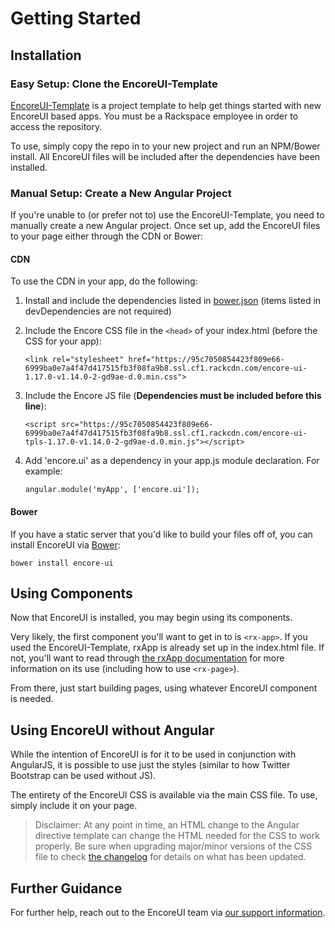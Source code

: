 # Getting Started

## Installation

### Easy Setup: Clone the EncoreUI-Template

[EncoreUI-Template](https://github.com/rackerlabs/encore-ui-template) is a project template to help get things started with new EncoreUI based apps. You must be a Rackspace employee in order to access the repository.

To use, simply copy the repo in to your new project and run an NPM/Bower install. All EncoreUI files will be included after the dependencies have been installed.

### Manual Setup: Create a New Angular Project

If you're unable to (or prefer not to) use the EncoreUI-Template, you need to manually create a new Angular project. Once set up, add the EncoreUI files to your page either through the CDN or Bower:

#### CDN

To use the CDN in your app, do the following:

1. Install and include the dependencies listed in [bower.json](./bower.json) (items listed in devDependencies are not required)

2. Include the Encore CSS file in the `<head>` of your index.html (before the CSS for your app):

    ```
    <link rel="stylesheet" href="https://95c7050854423f809e66-6999ba0e7a4f47d417515fb3f08fa9b8.ssl.cf1.rackcdn.com/encore-ui-1.17.0-v1.14.0-2-gd9ae-d.0.min.css">
    ```

3. Include the Encore JS file (**Dependencies must be included before this line**):

    ```
    <script src="https://95c7050854423f809e66-6999ba0e7a4f47d417515fb3f08fa9b8.ssl.cf1.rackcdn.com/encore-ui-tpls-1.17.0-v1.14.0-2-gd9ae-d.0.min.js"></script>
    ```

4. Add 'encore.ui' as a dependency in your app.js module declaration. For example:

    ```
    angular.module('myApp', ['encore.ui']);
    ```

#### Bower

If you have a static server that you'd like to build your files off of, you can install EncoreUI via [Bower](http://bower.io):

```
bower install encore-ui
```

## Using Components

Now that EncoreUI is installed, you may begin using its components.

Very likely, the first component you'll want to get in to is `<rx-app>`. If you used the EncoreUI-Template, rxApp is already set up in the index.html file. If not, you'll want to read through [the rxApp documentation](http://rackerlabs.github.io/encore-ui/#/component/rxApp) for more information on its use (including how to use `<rx-page>`).

From there, just start building pages, using whatever EncoreUI component is needed.

## Using EncoreUI without Angular

While the intention of EncoreUI is for it to be used in conjunction with AngularJS, it is possible to use just the styles (similar to how Twitter Bootstrap can be used without JS).

The entirety of the EncoreUI CSS is available via the main CSS file. To use, simply include it on your page.

> Disclaimer: At any point in time, an HTML change to the Angular directive template can change the HTML needed for the CSS to work properly. Be sure when upgrading major/minor versions of the CSS file to check [the changelog](../CHANGELOG.md) for details on what has been updated.

## Further Guidance

For further help, reach out to the EncoreUI team via [our support information](https://github.com/rackerlabs/encore-ui#support).
